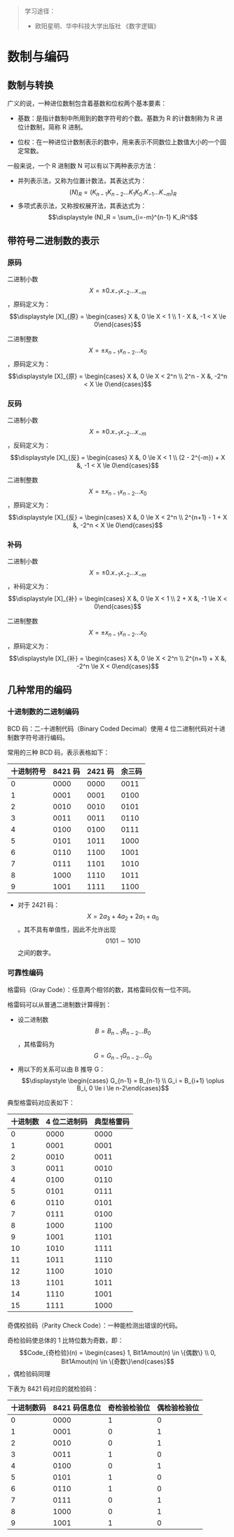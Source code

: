 > 学习途径：
>
> - 欧阳星明、华中科技大学出版社 《数字逻辑》

# 数制与编码

## 数制与转换

广义的说，一种进位数制包含着基数和位权两个基本要素：

- 基数：是指计数制中所用到的数字符号的个数。基数为 R 的计数制称为 R 进位计数制，简称 R 进制。

- 位权：在一种进位计数制表示的数中，用来表示不同数位上数值大小的一个固定常数。

一般来说，一个 R 进制数 N 可以有以下两种表示方法：

- 并列表示法，又称为位置计数法，其表达式为：$$(N)_R = (K_{n-1}K_{n-2}...K_1K_0 . K_{-1}...K_{-m})_R$$
- 多项式表示法，又称按权展开法，其表达式为：$$\displaystyle (N)_R = \sum_{i=-m}^{n-1} K_iR^i$$

## 带符号二进制数的表示

### 原码

二进制小数 $$X = \pm 0.x_{-1}x_{-2}...x_{-m}​$$，原码定义为：$$\displaystyle [X]_{原} = \begin{cases} X &, 0 \le X < 1 \\ 1 - X &, -1 < X \le 0\end{cases}​$$

二进制整数 $$X = \pm x_{n-1}x_{n-2}...x_0​$$，原码定义为：$$\displaystyle [X]_{原} = \begin{cases} X &, 0 \le X < 2^n \\ 2^n - X &, -2^n < X \le 0\end{cases}​$$

### 反码

二进制小数 $$X = \pm 0.x_{-1}x_{-2}...x_{-m}$$，反码定义为：$$\displaystyle [X]_{反} = \begin{cases} X &, 0 \le X < 1 \\ (2 - 2^{-m}) + X &, -1 < X \le 0\end{cases}$$

二进制整数 $$X = \pm x_{n-1}x_{n-2}...x_0$$，原码定义为：$$\displaystyle [X]_{反} = \begin{cases} X &, 0 \le X < 2^n \\ 2^{n+1} - 1 + X &, -2^n < X \le 0\end{cases}$$

### 补码

二进制小数 $$X = \pm 0.x_{-1}x_{-2}...x_{-m}$$，补码定义为：$$\displaystyle [X]_{补} = \begin{cases} X &, 0 \le X < 1 \\ 2 + X &, -1 \le X < 0\end{cases}$$

二进制整数 $$X = \pm x_{n-1}x_{n-2}...x_0$$，原码定义为：$$\displaystyle [X]_{补} = \begin{cases} X &, 0 \le X < 2^n \\ 2^{n+1} + X &, -2^n \le X < 0\end{cases}$$

## 几种常用的编码

### 十进制数的二进制编码

BCD 码：二-十进制代码（Binary Coded Decimal）使用 4 位二进制代码对十进制数字符号进行编码。

常用的三种 BCD 码，表示表格如下：

| 十进制符号 | 8421 码 | 2421 码 | 余三码 |
| ---------- | ------- | ------- | ------ |
| 0          | 0000    | 0000    | 0011   |
| 1          | 0001    | 0001    | 0100   |
| 2          | 0010    | 0010    | 0101   |
| 3          | 0011    | 0011    | 0110   |
| 4          | 0100    | 0100    | 0111   |
| 5          | 0101    | 1011    | 1000   |
| 6          | 0110    | 1100    | 1001   |
| 7          | 0111    | 1101    | 1010   |
| 8          | 1000    | 1110    | 1011   |
| 9          | 1001    | 1111    | 1100   |

- 对于 2421 码：$$X = 2a_3 + 4a_2 + 2a_1 + a_0$$。其不具有单值性，因此不允许出现 $$0101 \sim 1010$$ 之间的数字。

### 可靠性编码

格雷码（Gray Code）：任意两个相邻的数，其格雷码仅有一位不同。

格雷码可以从普通二进制数计算得到：

- 设二进制数 $$B = B_{n-1}B_{n-2}...B_0$$，其格雷码为 $$G = G_{n-1}G_{n-2}...G_0$$
- 用以下的关系可以由 B 推导 G：$$\displaystyle \begin{cases} G_{n-1} = B_{n-1} \\ G_i = B_{i+1} \oplus B_i, 0 \le i \le n-2\end{cases}$$

典型格雷码对应表如下：

| 十进制数 | 4 位二进制码 | 典型格雷码 |
| -------- | ------------ | ---------- |
| 0        | 0000         | 0000       |
| 1        | 0001         | 0001       |
| 2        | 0010         | 0011       |
| 3        | 0011         | 0010       |
| 4        | 0100         | 0110       |
| 5        | 0101         | 0111       |
| 6        | 0110         | 0101       |
| 7        | 0111         | 0100       |
| 8        | 1000         | 1100       |
| 9        | 1001         | 1101       |
| 10       | 1010         | 1111       |
| 11       | 1011         | 1110       |
| 12       | 1100         | 1010       |
| 13       | 1101         | 1011       |
| 14       | 1110         | 1001       |
| 15       | 1111         | 1000       |

#### 

奇偶校验码（Parity Check Code）：一种能检测出错误的代码。

奇检验码使总体的 1 比特位数为奇数，即：$$Code_{奇检验}(n) = \begin{cases} 1, Bit1Amout(n) \in \{偶数\} \\ 0, Bit1Amout(n) \in \{奇数\}\end{cases}$$，偶检验码同理

下表为 8421 码对应的就检验码：

| 十进制数码 | 8421 码信息位 | 奇检验检验位 | 偶检验检验位 |
| ---------- | ------------- | ------------ | ------------ |
| 0          | 0000          | 1            | 0            |
| 1          | 0001          | 0            | 1            |
| 2          | 0010          | 0            | 1            |
| 3          | 0011          | 1            | 0            |
| 4          | 0100          | 0            | 1            |
| 5          | 0101          | 1            | 0            |
| 6          | 0110          | 1            | 0            |
| 7          | 0111          | 0            | 1            |
| 8          | 1000          | 0            | 1            |
| 9          | 1001          | 1            | 0            |

